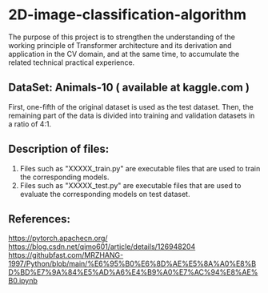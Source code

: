 # 2D-image-classification-algorithm
The purpose of this project is to strengthen the understanding of the working principle of Transformer architecture and its derivation and application in the CV domain, and at the same time, to accumulate the related technical practical experience.

## DataSet: Animals-10 ( available at kaggle.com )
First, one-fifth of the original dataset is used as the test dataset. Then, the remaining part of the data is divided into training and validation datasets in a ratio of 4:1.

## Description of files:
1. Files such as "XXXXX_train.py" are executable files that are used to train the corresponding models.
2. Files such as "XXXXX_test.py" are executable files that are used to evaluate the corresponding models on test dataset.


## References:
 https://pytorch.apachecn.org/
 https://blog.csdn.net/qimo601/article/details/126948204
 https://githubfast.com/MRZHANG-1997/Python/blob/main/%E6%95%B0%E6%8D%AE%E5%8A%A0%E8%BD%BD%E7%9A%84%E5%AD%A6%E4%B9%A0%E7%AC%94%E8%AE%B0.ipynb
